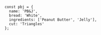     const pbj = {
      name: 'PB&J',
      bread: 'White',
      ingredients: ['Peanut Butter', 'Jelly'],
      cut: 'Triangles'
    };
    